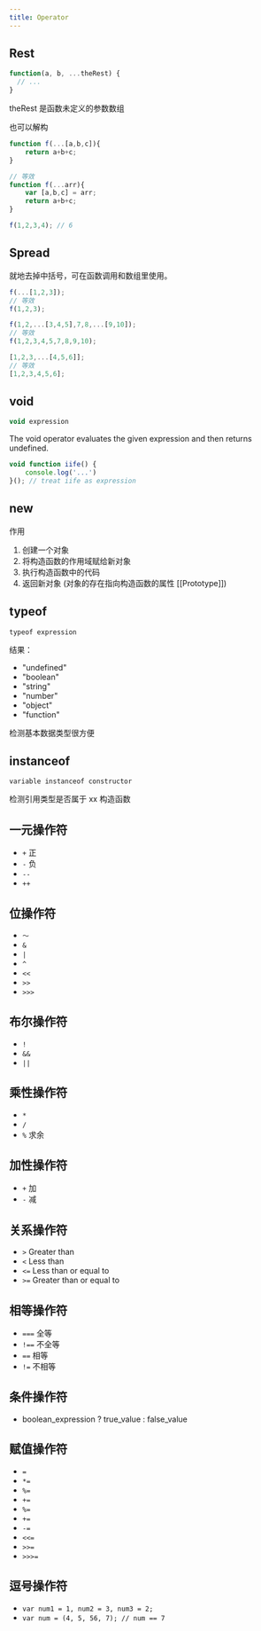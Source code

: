 ```yaml
---
title: Operator
---
```


## Rest

```javascript
function(a, b, ...theRest) {
  // ...
}
```

theRest 是函数未定义的参数数组

也可以解构

```javascript
function f(...[a,b,c]){
    return a+b+c;
}

// 等效
function f(...arr){
    var [a,b,c] = arr;
    return a+b+c;
}

f(1,2,3,4); // 6
```

## Spread

就地去掉中括号，可在函数调用和数组里使用。

```javascript
f(...[1,2,3]);
// 等效
f(1,2,3);

f(1,2,...[3,4,5],7,8,...[9,10]);
// 等效
f(1,2,3,4,5,7,8,9,10);

[1,2,3,...[4,5,6]];
// 等效
[1,2,3,4,5,6];
```

## void

``` javascript
void expression
```

The void operator evaluates the given expression and then returns undefined.

``` javascript
void function iife() {
    console.log('...')
}(); // treat iife as expression
```

## new

作用

1. 创建一个对象
1. 将构造函数的作用域赋给新对象
1. 执行构造函数中的代码
1. 返回新对象 (对象的存在指向构造函数的属性 [[Prototype]])

## typeof

`typeof expression`

结果：

* "undefined"
* "boolean"
* "string"
* "number"
* "object"
* "function"

检测基本数据类型很方便

## instanceof

`variable instanceof constructor`

检测引用类型是否属于 xx 构造函数

## 一元操作符

* `+` 正
* `-` 负
* `--`
* `++`

## 位操作符

* `～`
* `&`
* `|`
* `^`
* `<<`
* `>>`
* `>>>`

## 布尔操作符

* `!`
* `&&`
* `||`

## 乘性操作符

* `*`
* `/`
* `%` 求余

## 加性操作符

* `+` 加
* `-` 减

## 关系操作符

* `>` Greater than
* `<` Less than
* `<=` Less than or equal to
* `>=` Greater than or equal to

## 相等操作符

* `===` 全等
* `!==` 不全等
* `==` 相等
* `!=` 不相等

## 条件操作符

* boolean_expression ? true_value :  false_value

## 赋值操作符

* `=`
* `*=`
* `%=`
* `+=`
* `%=`
* `+=`
* `-=`
* `<<=`
* `>>=`
* `>>>=`

## 逗号操作符

* `var num1 = 1, num2 = 3, num3 = 2;`
* `var num = (4, 5, 56, 7); // num == 7`
